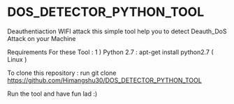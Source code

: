 # DOS_DETECTOR_PYTHON_TOOL
Deauthentiaction WIFI attack
this simple tool help you to detect Deauth_DoS Attack on your Machine

Requirements For these Tool :
1 ) Python 2.7 : apt-get install python2.7 ( Linux )


To clone this repository : run git clone https://github.com/Himangshu30/DOS_DETECTOR_PYTHON_TOOL

Run the tool and have fun lad :)
